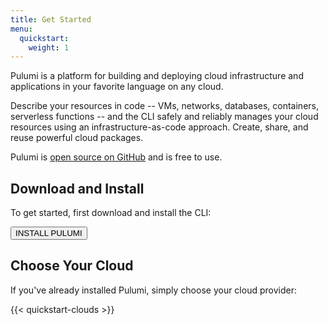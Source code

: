 ```yaml
---
title: Get Started
menu:
  quickstart:
    weight: 1
---
```


Pulumi is a platform for building and deploying cloud infrastructure and applications in your favorite language on any
cloud.

Describe your resources in code -- VMs, networks, databases, containers, serverless functions --
and the CLI safely and reliably manages your cloud resources using an infrastructure-as-code approach.
Create, share, and reuse powerful cloud packages.

Pulumi is [open source on GitHub](https://github.com/pulumi/pulumi) and is free to use.

## Download and Install

To get started, first download and install the CLI:

<a href="install"><button class="button primary small">INSTALL PULUMI</button></a>

## Choose Your Cloud

If you've already installed Pulumi, simply choose your cloud provider:

{{< quickstart-clouds >}}

<!--TODO: use cases, competition -->
